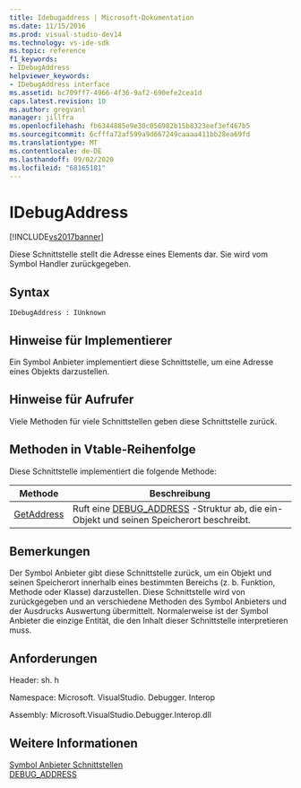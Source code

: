 ```yaml
---
title: Idebugaddress | Microsoft-Dokumentation
ms.date: 11/15/2016
ms.prod: visual-studio-dev14
ms.technology: vs-ide-sdk
ms.topic: reference
f1_keywords:
- IDebugAddress
helpviewer_keywords:
- IDebugAddress interface
ms.assetid: bc709ff7-4966-4f36-9af2-690efe2cea1d
caps.latest.revision: 10
ms.author: gregvanl
manager: jillfra
ms.openlocfilehash: fb6344885e9e30c056982b15b8323eef3ef467b5
ms.sourcegitcommit: 6cfffa72af599a9d667249caaaa411bb28ea69fd
ms.translationtype: MT
ms.contentlocale: de-DE
ms.lasthandoff: 09/02/2020
ms.locfileid: "68165181"
---
```

# <a name="idebugaddress"></a>IDebugAddress
[!INCLUDE[vs2017banner](../../../includes/vs2017banner.md)]

Diese Schnittstelle stellt die Adresse eines Elements dar. Sie wird vom Symbol Handler zurückgegeben.  
  
## <a name="syntax"></a>Syntax  
  
```  
IDebugAddress : IUnknown  
```  
  
## <a name="notes-for-implementers"></a>Hinweise für Implementierer  
 Ein Symbol Anbieter implementiert diese Schnittstelle, um eine Adresse eines Objekts darzustellen.  
  
## <a name="notes-for-callers"></a>Hinweise für Aufrufer  
 Viele Methoden für viele Schnittstellen geben diese Schnittstelle zurück.  
  
## <a name="methods-in-vtable-order"></a>Methoden in Vtable-Reihenfolge  
 Diese Schnittstelle implementiert die folgende Methode:  
  
|Methode|Beschreibung|  
|------------|-----------------|  
|[GetAddress](../../../extensibility/debugger/reference/idebugaddress-getaddress.md)|Ruft eine [DEBUG_ADDRESS](../../../extensibility/debugger/reference/debug-address.md) -Struktur ab, die ein-Objekt und seinen Speicherort beschreibt.|  
  
## <a name="remarks"></a>Bemerkungen  
 Der Symbol Anbieter gibt diese Schnittstelle zurück, um ein Objekt und seinen Speicherort innerhalb eines bestimmten Bereichs (z. b. Funktion, Methode oder Klasse) darzustellen. Diese Schnittstelle wird von zurückgegeben und an verschiedene Methoden des Symbol Anbieters und der Ausdrucks Auswertung übermittelt. Normalerweise ist der Symbol Anbieter die einzige Entität, die den Inhalt dieser Schnittstelle interpretieren muss.  
  
## <a name="requirements"></a>Anforderungen  
 Header: sh. h  
  
 Namespace: Microsoft. VisualStudio. Debugger. Interop  
  
 Assembly: Microsoft.VisualStudio.Debugger.Interop.dll  
  
## <a name="see-also"></a>Weitere Informationen  
 [Symbol Anbieter Schnittstellen](../../../extensibility/debugger/reference/symbol-provider-interfaces.md)   
 [DEBUG_ADDRESS](../../../extensibility/debugger/reference/debug-address.md)
